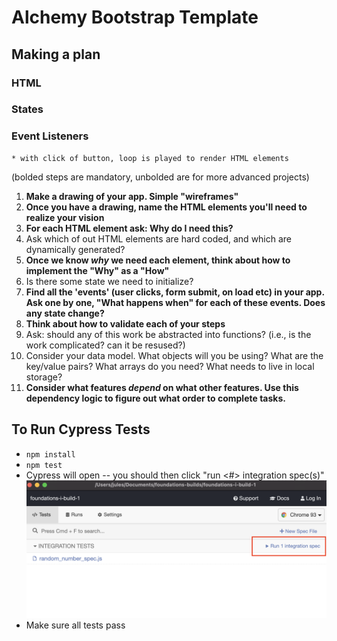 # Alchemy Bootstrap Template

## Making a plan

### HTML

### States

### Event Listeners
    * with click of button, loop is played to render HTML elements

(bolded steps are mandatory, unbolded are for more advanced projects)

1) **Make a drawing of your app. Simple "wireframes"**
2) **Once you have a drawing, name the HTML elements you'll need to realize your vision**
3) **For each HTML element ask: Why do I need this?**
4) Ask which of out HTML elements are hard coded, and which are dynamically generated?
5) **Once we know _why_ we need each element, think about how to implement the "Why" as a "How"**
6) Is there some state we need to initialize?
7) **Find all the 'events' (user clicks, form submit, on load etc) in your app. Ask one by one, "What happens when" for each of these events. Does any state change?**
8) **Think about how to validate each of your steps**
9) Ask: should any of this work be abstracted into functions? (i.e., is the work complicated? can it be resused?)
10) Consider your data model. What objects will you be using? What are the key/value pairs? What arrays do you need? What needs to live in local storage?
11) **Consider what features _depend_ on what other features. Use this dependency logic to figure out what order to complete tasks.**


## To Run Cypress Tests
* `npm install`
* `npm test`
* Cypress will open -- you should then click "run <#> integration spec(s)"
    ![](cypress.png)
* Make sure all tests pass